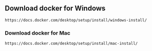 ## Download docker for Windows
```
https://docs.docker.com/desktop/setup/install/windows-install/
```

### Download docker for Mac
```
https://docs.docker.com/desktop/setup/install/mac-install/
```
